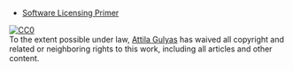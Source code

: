 + [Software Licensing Primer](https://toraritte.github.io/software-licensing-a-primer/)

<p xmlns:dct="http://purl.org/dc/terms/">
  <a rel="license"
     href="http://creativecommons.org/publicdomain/zero/1.0/">
    <img src="https://licensebuttons.net/p/zero/1.0/88x31.png" style="border-style: none;" alt="CC0" />
  </a>
  <br />
  To the extent possible under law,
  <a rel="dct:publisher"
     href="https://toraritte.github.io">
    <span property="dct:title">Attila Gulyas</span></a>
  has waived all copyright and related or neighboring rights to
  this work, including all articles and other content.
</p>
